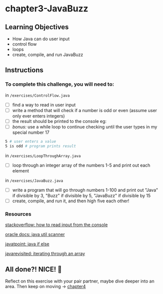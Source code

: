 # chapter3-JavaBuzz

## Learning Objectives

- How Java can do user input
- control flow
- loops
- create, compile, and run JavaBuzz

## Instructions

### To complete this challenge, you will need to:

in `/exercises/ControlFlow.java`
- [ ] find a way to read in user input
- [ ] write a method that will check if a number is odd or even (assume user only ever enters integers)
- [ ] the result should be printed to the console eg:
- [ ] *bonus:* use a while loop to continue checking until the user types in my special number 17

```sh
5 # user enters a value
5 is odd # program prints result
```

in `/exercises/LoopThroughArray.java`
- [ ] loop through an integer array of the numbers 1-5 and print out each element

in `/exercises/JavaBuzz.java`
- [ ] write a program that will go through numbers 1-100 and print out "Java" if divisible by 3, "Buzz" if divisible by 5, "JavaBuzz" if divisible by 15
- [ ] create, compile, and run it, and then high five each other!

### Resources

[stackoverflow: how to read input from the console][1]

[oracle docs: java util scanner][3]

[javatpoint: java if else][3]

[javarevisited: iterating through an array][4]


## All done?! NICE! :tada:
Reflect on this exercise with your pair partner, maybe dive deeper into an area. Then keep on moving -> [chapter4][0]

[0]: ../chapter4-JavaBuzz-TDD-style/README.md
[1]: https://stackoverflow.com/questions/11871520/how-can-i-read-input-from-the-console-using-the-scanner-class-in-java
[2]: http://docs.oracle.com/javase/7/docs/api/java/util/Scanner.html
[3]: https://www.javatpoint.com/java-if-else
[4]: http://javarevisited.blogspot.co.uk/2016/02/how-to-loop-through-array-in-java-with.html
